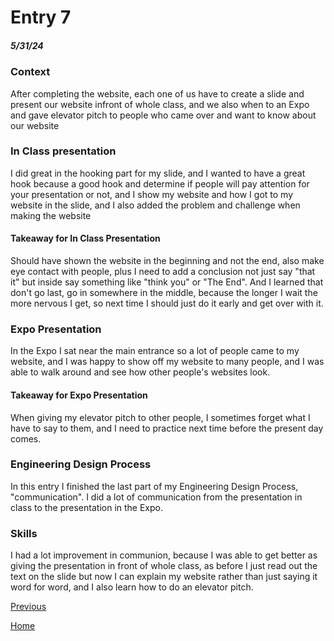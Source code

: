 # Entry 7
##### 5/31/24






### Context
After completing the website, each one of us have to create a slide and present our website infront of whole class, and we also when to an Expo and gave elevator pitch to people who came over and want to know about our website




### In Class presentation




I did great in the hooking part for my slide, and I wanted to have a great hook because a good hook and determine if people will pay attention for your presentation or not, and I show my website and how I got to my website in the slide, and I also added the problem and challenge when making the website




#### Takeaway for In Class Presentation




Should have shown the website in the beginning and not the end, also make eye contact with people, plus I need to add a conclusion not just say "that it" but inside say something like "think you" or "The End". And I learned that don't go last, go in somewhere in the middle, because the longer I wait the more nervous I get, so next time I should just do it early and get over with it.




### Expo Presentation




In the Expo I sat near the main entrance so a lot of people came to my website, and I was happy to show off my website to many people, and I was able to walk around and see how other people's websites look.




#### Takeaway for Expo Presentation




When giving my elevator pitch to other people, I sometimes forget what I have to say to them, and I need to practice next time before the present day comes.


### Engineering Design Process


In this entry I finished the last part of my Engineering Design Process, "communication". I did a lot of communication from the presentation in class to the presentation in the Expo.


### Skills


I had a lot improvement in communion, because I was able to get better as giving the presentation in front of whole class, as before I just read out the text on the slide but now I can explain my website rather than just saying it word for word, and I also learn how to do an elevator pitch.










[Previous](entry06.md) 




[Home](../README.md)







